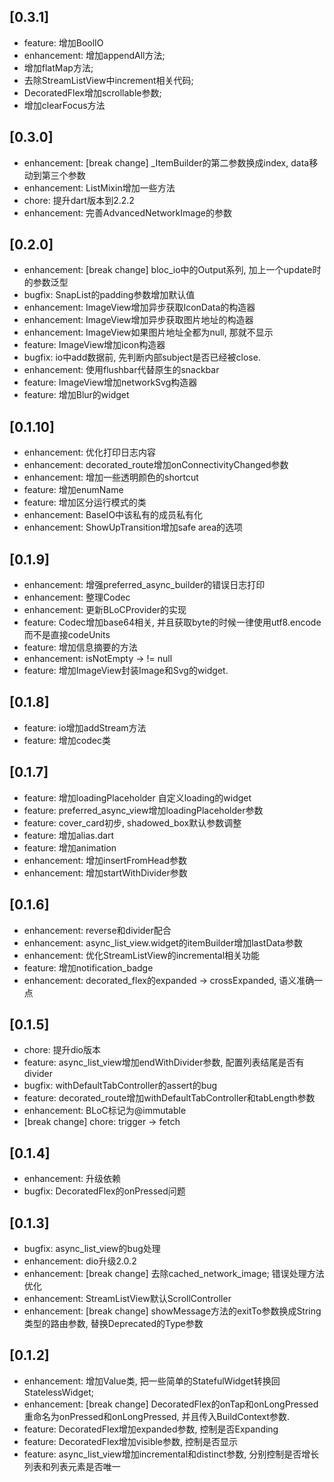 ## [0.3.1]
- feature: 增加BoolIO
- enhancement: 增加appendAll方法;
- 增加flatMap方法; 
- 去除StreamListView中increment相关代码; 
- DecoratedFlex增加scrollable参数; 
- 增加clearFocus方法

## [0.3.0]
- enhancement: [break change] _ItemBuilder的第二参数换成index, data移动到第三个参数
- enhancement: ListMixin增加一些方法
- chore: 提升dart版本到2.2.2
- enhancement: 完善AdvancedNetworkImage的参数

## [0.2.0]
- enhancement: [break change] bloc_io中的Output系列, 加上一个update时的参数泛型
- bugfix: SnapList的padding参数增加默认值
- enhancement: ImageView增加异步获取IconData的构造器
- enhancement: ImageView增加异步获取图片地址的构造器
- enhancement: ImageView如果图片地址全都为null, 那就不显示
- feature: ImageView增加icon构造器
- bugfix: io中add数据前, 先判断内部subject是否已经被close.
- enhancement: 使用flushbar代替原生的snackbar
- feature: ImageView增加networkSvg构造器
- feature: 增加Blur的widget

## [0.1.10]
- enhancement: 优化打印日志内容
- enhancement: decorated_route增加onConnectivityChanged参数
- enhancement: 增加一些透明颜色的shortcut
- feature: 增加enumName
- feature: 增加区分运行模式的类
- enhancement: BaseIO中该私有的成员私有化
- enhancement: ShowUpTransition增加safe area的选项

## [0.1.9]
- enhancement: 增强preferred_async_builder的错误日志打印
- enhancement: 整理Codec
- enhancement: 更新BLoCProvider的实现
- feature: Codec增加base64相关, 并且获取byte的时候一律使用utf8.encode而不是直接codeUnits
- feature: 增加信息摘要的方法
- enhancement: isNotEmpty -> != null
- feature: 增加ImageView封装Image和Svg的widget.

## [0.1.8]
- feature: io增加addStream方法
- feature: 增加codec类

## [0.1.7]
- feature: 增加loadingPlaceholder 自定义loading的widget
- feature: preferred_async_view增加loadingPlaceholder参数
- feature: cover_card初步, shadowed_box默认参数调整
- feature: 增加alias.dart
- feature: 增加animation
- enhancement: 增加insertFromHead参数
- enhancement: 增加startWithDivider参数

## [0.1.6]
- enhancement: reverse和divider配合
- enhancement: async_list_view.widget的itemBuilder增加lastData参数
- enhancement: 优化StreamListView的incremental相关功能
- feature: 增加notification_badge
- enhancement: decorated_flex的expanded -> crossExpanded, 语义准确一点

## [0.1.5]
- chore: 提升dio版本
- feature: async_list_view增加endWithDivider参数, 配置列表结尾是否有divider
- bugfix: withDefaultTabController的assert的bug
- feature: decorated_route增加withDefaultTabController和tabLength参数
- enhancement: BLoC标记为@immutable
- [break change] chore: trigger -> fetch

## [0.1.4]
- enhancement: 升级依赖
- bugfix: DecoratedFlex的onPressed问题

## [0.1.3]

- bugfix: async_list_view的bug处理
- enhancement: dio升级2.0.2
- enhancement: [break change] 去除cached_network_image; 错误处理方法优化
- enhancement: StreamListView默认ScrollController
- enhancement: [break change] showMessage方法的exitTo参数换成String类型的路由参数, 替换Deprecated的Type参数

## [0.1.2]

- enhancement: 增加Value类, 把一些简单的StatefulWidget转换回StatelessWidget;
- enhancement: [break change] DecoratedFlex的onTap和onLongPressed重命名为onPressed和onLongPressed, 并且传入BuildContext参数.
- feature: DecoratedFlex增加expanded参数, 控制是否Expanding
- feature: DecoratedFlex增加visible参数, 控制是否显示
- feature: async_list_view增加incremental和distinct参数, 分别控制是否增长列表和列表元素是否唯一

